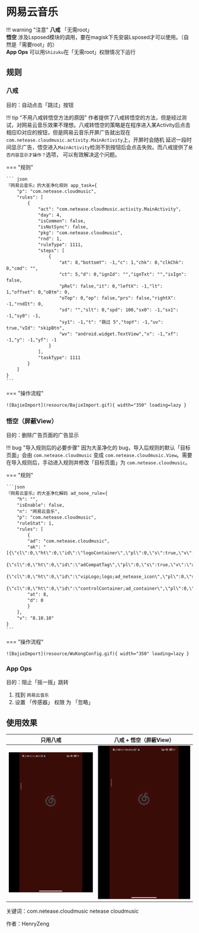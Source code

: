 # 网易云音乐

!!! warning "注意"
    **八戒** 「无需root」 <br>
    **悟空** 涉及Lsposed模块的调用，要在magisk下先安装Lsposed才可以使用。（自然是「需要root」的）<br>
    **App Ops** 可以用`Shizuku`在「无需root」权限情况下运行



## 规则

### 八戒

目的：自动点击「跳过」按钮

!!! tip "不用八戒转悟空方法的原因"
    作者提供了八戒转悟空的方法，但是经过测试，对网易云音乐效果不理想。八戒转悟空的策略是在程序进入某Activity后点击
    相应ID对应的按钮，但是网易云音乐开屏广告就出现在`com.netease.cloudmusic.activity.MainActivity`上，开屏时会随机
    延迟一段时间显示广告，悟空进入`MainActivity`检测不到按钮后会点击失败。而八戒提供了`是否内容显示才操作？`选项，
    可以有效解决这个问题。

=== "规则"

    ``` json
    『网易云音乐』的大圣净化规则 app_task={
        "p": "com.netease.cloudmusic",
        "rules": [
            {
                "act": "com.netease.cloudmusic.activity.MainActivity",
                "day": 4,
                "isCommon": false,
                "isNotSync": false,
                "pkg": "com.netease.cloudmusic",
                "rnd": 1,
                "ruleType": 1111,
                "steps": [
                    {
                        "at": 8,"bottomY": -1,"c": 1,"chk": 0,"clkChk": 0,"cmd": "",
                        "ct": 5,"d": 0,"ignId": "","ignTxt": "","isIgn": false,
                        "pRel": false,"it": 0,"leftX": -1,"lt": 1,"offset": 0,"oBtm": 0,
                        "oTop": 0,"op": false,"prs": false,"rightX": -1,"rndIt": 0,
                        "sd": "","slt": 0,"spd": 100,"sx0": -1,"sx1": -1,"sy0": -1,
                        "sy1": -1,"t": "跳过 5","topY": -1,"uv": true,"vId": "skipBtn",
                        "wv": "android.widget.TextView","x": -1,"xf": -1,"y": -1,"yf": -1
                    }
                ],
                "taskType": 1111
            }
        ]
    }
    ```

=== "操作流程"

    ![BajieImport](resource/BajieImport.gif){ width="350" loading=lazy }

### 悟空（屏蔽View）

目的：删除广告页面的广告显示

!!! bug "导入规则后的必要步骤"
    因为大圣净化的 bug，导入后规则的默认「目标页面」会由 `com.netease.cloudmusic` 变成
    `com.netease.cloudmusic.View`。需要在导入规则后，手动进入规则并修改「目标页面」为 `com.netease.cloudmusic`。

=== "规则"

    ```json
    『网易云音乐』的大圣净化解码 ad_none_rule={
        "h": "",
        "isEnable": false,
        "n": "网易云音乐",
        "p": "com.netease.cloudmusic",
        "ruleStat": 1,
        "rules": [
            {
            "ad": "com.netease.cloudmusic",
            "ak": "[{\"cl\":0,\"ht\":0,\"id\":\"logoContainer\",\"pl\":0,\"s\":true,\"v\":\"android.widget.LinearLayout\"},
                {\"cl\":0,\"ht\":0,\"id\":\"adCompatTag\",\"pl\":0,\"s\":true,\"v\":\"android.widget.TextView\"},
                {\"cl\":0,\"ht\":0,\"id\":\"vipLogo;logo;ad_netease_icon\",\"pl\":0,\"s\":true,\"v\":\"android.widget.ImageView\"},
                {\"cl\":0,\"ht\":0,\"id\":\"controlContainer;ad_container\",\"pl\":0,\"s\":true,\"v\":\"android.widget.FrameLayout\"}]",
            "at": 8,
            "d": 0
            }
        ],
        "v": "8.10.10"
    }
    ```

=== "操作流程"

    ![BajieImport](resource/WuKongConfig.gif){ width="350" loading=lazy }



### App Ops

目的：阻止「摇一摇」跳转

1. 找到 `网易云音乐`
2. 设置 「传感器」 权限 为 「忽略」

## 使用效果

| 只用八戒               | 八戒 + 悟空（屏蔽View）       |
| ------------------------------------ | -------------------------------------- |
| ![BajieOnly](resource/BajieOnly.gif) | ![BajieOnly](resource/ViewAgainst.gif) |



关键词：com.netease.cloudmusic netease cloudmusic

作者：HenryZeng

